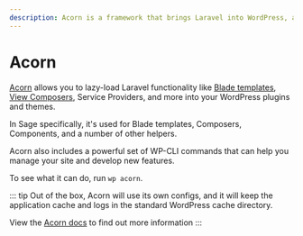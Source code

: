 ```yaml
---
description: Acorn is a framework that brings Laravel into WordPress, allowing you to build powerful and elegant plugins and themes.
---
```


# Acorn

[Acorn](https://github.com/roots/acorn) allows you to lazy-load Laravel functionality like [Blade templates](blade-templates.md), [View Composers](composers.md), Service Providers, and more into your WordPress plugins and themes.

In Sage specifically, it's used for Blade templates, Composers, Components, and a number of other helpers.

Acorn also includes a powerful set of WP-CLI commands that can help you manage your site and develop new features.

To see what it can do, run `wp acorn`.

::: tip
Out of the box, Acorn will use its own configs, and it will keep the application cache and logs in the standard WordPress cache directory.

View the [Acorn docs](/acorn/2.x/directory-structure/#zero-config) to find out more information
:::
